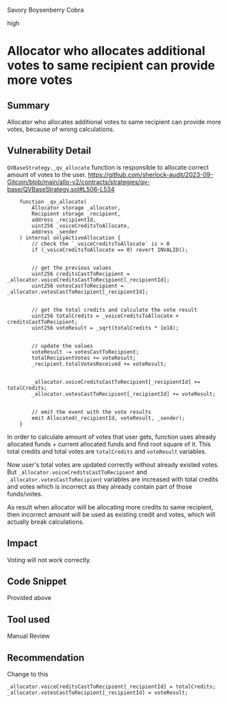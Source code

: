 Savory Boysenberry Cobra

high

# Allocator who allocates additional votes to same recipient can provide more votes
## Summary
Allocator who allocates additional votes to same recipient can provide more votes, because of wrong calculations.
## Vulnerability Detail
`QVBaseStrategy._qv_allocate` function is responsible to allocate correct amount of votes to the user.
https://github.com/sherlock-audit/2023-09-Gitcoin/blob/main/allo-v2/contracts/strategies/qv-base/QVBaseStrategy.sol#L506-L534
```solidity
    function _qv_allocate(
        Allocator storage _allocator,
        Recipient storage _recipient,
        address _recipientId,
        uint256 _voiceCreditsToAllocate,
        address _sender
    ) internal onlyActiveAllocation {
        // check the `_voiceCreditsToAllocate` is > 0
        if (_voiceCreditsToAllocate == 0) revert INVALID();


        // get the previous values
        uint256 creditsCastToRecipient = _allocator.voiceCreditsCastToRecipient[_recipientId];
        uint256 votesCastToRecipient = _allocator.votesCastToRecipient[_recipientId];


        // get the total credits and calculate the vote result
        uint256 totalCredits = _voiceCreditsToAllocate + creditsCastToRecipient;
        uint256 voteResult = _sqrt(totalCredits * 1e18);


        // update the values
        voteResult -= votesCastToRecipient;
        totalRecipientVotes += voteResult;
        _recipient.totalVotesReceived += voteResult;


        _allocator.voiceCreditsCastToRecipient[_recipientId] += totalCredits;
        _allocator.votesCastToRecipient[_recipientId] += voteResult;


        // emit the event with the vote results
        emit Allocated(_recipientId, voteResult, _sender);
    }
```

In order to calculate amount of votes that user gets, function uses already allocated funds + current allocated funds and find root square of it. This total credits and total votes are `totalCredits` and `voteResult` variables.

Now user's total votes are updated correctly without already existed votes. But `_allocator.voiceCreditsCastToRecipient` and `_allocator.votesCastToRecipient` variables are increased with total credits and votes which is incorrect as they already contain part of those funds/votes.

As result when allocator will be allocating more credits to same recipient, then incorrect amount will be used as existing credit and votes, which will actually break calculations.
## Impact
Voting will not work correctly.
## Code Snippet
Provided above
## Tool used

Manual Review

## Recommendation
Change to this
```solidity
_allocator.voiceCreditsCastToRecipient[_recipientId] = totalCredits;
_allocator.votesCastToRecipient[_recipientId] = voteResult;
```